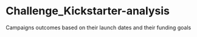 # Challenge_Kickstarter-analysis
Campaigns outcomes based on their launch dates and their funding goals
